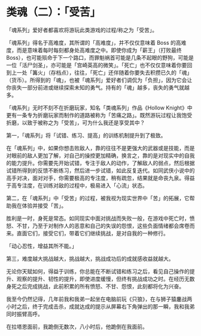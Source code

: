 # 类魂（二）：「受苦」

「魂系列」爱好者都喜欢将游玩此类游戏的过程/称之为「受苦」。

「魂系列」得名于高难度，其所谓的「高难度」，并不仅仅意味着 Boss 的高难度，而是意味着每时每刻都身处高难度之中。即使你成为「薪王」（打败最终 Boss），也可能殒命于下一个路口，而罪魁祸首可能是几条不起眼的野狗，可能是一位「活尸剑圣」，亦可能是「宫崎英高的微笑」。「死亡」也不仅仅意味着你要回到上一处「篝火」（存档点），往往，「死亡」还伴随着你要失去积攒已久的「魂」（货币）。所得到的「魂」，也被「魂系列」爱好者们调侃为「负担」，因为它会让你丧失一部分前进或继续探索未知的勇气。持有的「魂」越多，丧失的勇气就越多。

「魂系列」无时不刻不在折磨玩家，知名「类魂系列」作品《Hollow Knight》中更有一条专为折磨玩家而制作的道路被称为「苦痛之路」。既然游玩过程让我饱受折磨，以致于被称之为「受苦」，可为什么我还是享受其中？

第一，「魂系列」将「试错、练习、提高」的训练机制提升到了极致。

在「魂系列」中，如果你想击败敌人，靠的往往不是更强大的武器或是技能，而是对眼前的敌人更加了解，对自己的操控更加精确，换言之，靠的是对现实中的自我的能力提升。你需要先开始试错，专注于敌人的动作，了解敌人的弱点，然后根据试错所得到的反馈不断练习，然后进一步试错，如此反复迭代。如同武侠小说中的高手对决，面对对手，你需要极高的专注度，稍有疏忽，结果就是命丧九泉。得益于高专注度，在训练对敌的过程中，极易进入「心流」状态。

第二，在「魂系列」中「受苦」的过程，被我视为现实世界中「苦」的拓展，它帮助我在体验并接受「苦」。

胜利是一时，身死是常态。如同现实中面对挑战而失败一般，在游戏中死亡时，愤怒、不甘，乃至于对制作人的恶意和自己的失误的怨恨，这些负面情绪都会席卷而来。直面它们，接受它们，带着它们继续挑战，是对自我的一种修行。

「动心忍性，增益其所不能。」

第三，难度越大挑战越大，挑战越大，挑战成功后的成就感收益就越大。

无论你天赋如何，得益于训练，你总能在不断试错和练习之后，看见自己操作的提升、观察的提升、韧性的提升，即使进度缓慢，但终有挑战成功之时。在经历无数身死之后完成挑战，此前积累的所有愤怒、不甘、怨恨，此刻都将化为兴奋。

我至今仍然记得，几年前我和我弟一起坐在电脑前玩《只狼》，在与狮子猿鏖战两小时之后，终于完成击杀，成就达成的提示从屏幕右下角弹出的那一瞬，我和我弟同时振臂高呼。

在拉塔恩面前，我跪倒无数次，八小时后，他跪倒在我面前。
